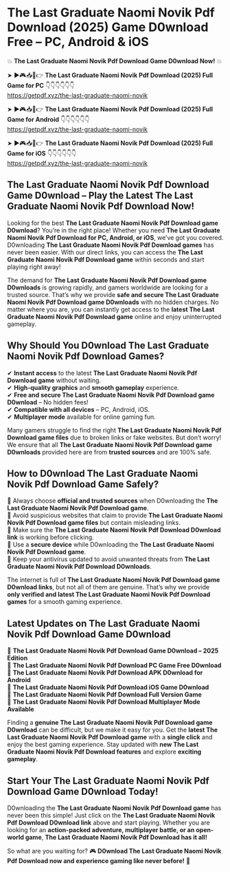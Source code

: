 # The Last Graduate Naomi Novik Pdf Download (2025) Game D0wnload Free – PC, Android & iOS

💥 **The Last Graduate Naomi Novik Pdf Download Game D0wnload Now!** 💥  

➤ ►🎮📥📱👉 **The Last Graduate Naomi Novik Pdf Download (2025) Full Game for PC** 👇👇👇👇👇👇  
https://getpdf.xyz/the-last-graduate-naomi-novik  

➤ ►🎮📥📱👉 **The Last Graduate Naomi Novik Pdf Download (2025) Full Game for Android** 👇👇👇👇👇👇  
https://getpdf.xyz/the-last-graduate-naomi-novik  

➤ ►🎮📥📱👉 **The Last Graduate Naomi Novik Pdf Download (2025) Full Game for iOS** 👇👇👇👇👇👇  
https://getpdf.xyz/the-last-graduate-naomi-novik  

## The Last Graduate Naomi Novik Pdf Download Game D0wnload – Play the Latest The Last Graduate Naomi Novik Pdf Download Now!

Looking for the best **The Last Graduate Naomi Novik Pdf Download game D0wnload**? You’re in the right place! Whether you need **The Last Graduate Naomi Novik Pdf Download for PC, Android, or iOS**, we’ve got you covered. D0wnloading **The Last Graduate Naomi Novik Pdf Download games** has never been easier. With our direct links, you can access the **The Last Graduate Naomi Novik Pdf Download game** within seconds and start playing right away!  

The demand for **The Last Graduate Naomi Novik Pdf Download game D0wnloads** is growing rapidly, and gamers worldwide are looking for a trusted source. That’s why we provide **safe and secure The Last Graduate Naomi Novik Pdf Download game D0wnloads** with no hidden charges. No matter where you are, you can instantly get access to the **latest The Last Graduate Naomi Novik Pdf Download game** online and enjoy uninterrupted gameplay.  

## **Why Should You D0wnload The Last Graduate Naomi Novik Pdf Download Games?**  

✔ **Instant access** to the latest **The Last Graduate Naomi Novik Pdf Download game** without waiting.  
✔ **High-quality graphics** and **smooth gameplay** experience.  
✔ **Free and secure The Last Graduate Naomi Novik Pdf Download game D0wnload** – No hidden fees!  
✔ **Compatible with all devices** – PC, Android, iOS.  
✔ **Multiplayer mode** available for online gaming fun.  

Many gamers struggle to find the right **The Last Graduate Naomi Novik Pdf Download game files** due to broken links or fake websites. But don’t worry! We ensure that all **The Last Graduate Naomi Novik Pdf Download game D0wnloads** provided here are from **trusted sources** and are 100% safe.  

## **How to D0wnload The Last Graduate Naomi Novik Pdf Download Game Safely?**  

📌 Always choose **official and trusted sources** when D0wnloading the **The Last Graduate Naomi Novik Pdf Download game**.  
📌 Avoid suspicious websites that claim to provide **The Last Graduate Naomi Novik Pdf Download game files** but contain misleading links.  
📌 Make sure the **The Last Graduate Naomi Novik Pdf Download D0wnload link** is working before clicking.  
📌 Use a **secure device** while D0wnloading the **The Last Graduate Naomi Novik Pdf Download game**.  
📌 Keep your antivirus updated to avoid unwanted threats from **The Last Graduate Naomi Novik Pdf Download D0wnloads**.  

The internet is full of **The Last Graduate Naomi Novik Pdf Download game D0wnload links**, but not all of them are genuine. That’s why we provide **only verified and latest The Last Graduate Naomi Novik Pdf Download games** for a smooth gaming experience.  

## **Latest Updates on The Last Graduate Naomi Novik Pdf Download Game D0wnload**  

🔹 **The Last Graduate Naomi Novik Pdf Download Game D0wnload – 2025 Edition**  
🔹 **The Last Graduate Naomi Novik Pdf Download PC Game Free D0wnload**  
🔹 **The Last Graduate Naomi Novik Pdf Download APK D0wnload for Android**  
🔹 **The Last Graduate Naomi Novik Pdf Download iOS Game D0wnload**  
🔹 **The Last Graduate Naomi Novik Pdf Download Full Version Game**  
🔹 **The Last Graduate Naomi Novik Pdf Download Multiplayer Mode Available**  

Finding a **genuine The Last Graduate Naomi Novik Pdf Download game D0wnload** can be difficult, but we make it easy for you. Get the **latest The Last Graduate Naomi Novik Pdf Download game** with a **single click** and enjoy the best gaming experience. Stay updated with **new The Last Graduate Naomi Novik Pdf Download features** and explore **exciting gameplay**.  

## **Start Your The Last Graduate Naomi Novik Pdf Download Game D0wnload Today!**  

D0wnloading the **The Last Graduate Naomi Novik Pdf Download game** has never been this simple! Just click on the **The Last Graduate Naomi Novik Pdf Download D0wnload link** above and start playing. Whether you are looking for an **action-packed adventure, multiplayer battle, or an open-world game**, **The Last Graduate Naomi Novik Pdf Download has it all!**  

So what are you waiting for? 🎮 **D0wnload The Last Graduate Naomi Novik Pdf Download now and experience gaming like never before!** 🚀  